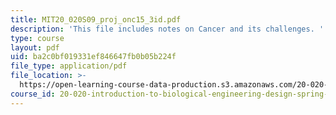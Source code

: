 ```yaml
---
title: MIT20_020S09_proj_onc15_3id.pdf
description: 'This file includes notes on Cancer and its challenges. '
type: course
layout: pdf
uid: ba2c0bf019331ef846647fb0b05b224f
file_type: application/pdf
file_location: >-
  https://open-learning-course-data-production.s3.amazonaws.com/20-020-introduction-to-biological-engineering-design-spring-2009/ba2c0bf019331ef846647fb0b05b224f_MIT20_020S09_proj_onc15_3id.pdf
course_id: 20-020-introduction-to-biological-engineering-design-spring-2009
---
```

